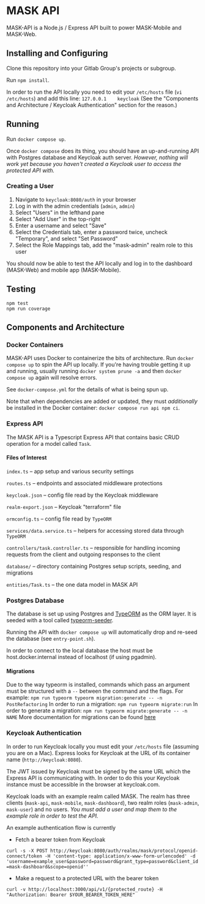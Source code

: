 # MASK API

MASK-API is a Node.js / Express API built to power MASK-Mobile and MASK-Web.

## Installing and Configuring

Clone this repository into your Gitlab Group's projects or subgroup.

Run `npm install`.

In order to run the API locally you need to edit your `/etc/hosts` file (`vi /etc/hosts`) and add this line:
  `127.0.0.1	keycloak`
(See the "Components and Architecture / Keycloak Authentication" section for the reason.)

## Running

Run `docker compose up`.

Once `docker compose` does its thing, you should have an up-and-running API with Postgres database and Keycloak auth server. *However, nothing will work yet because you haven't created a Keycloak user to access the protected API with.*

### Creating a User

1. Navigate to `keycloak:8080/auth` in your browser
2. Log in with the admin credentials (`admin`, `admin`)
3. Select "Users" in the lefthand pane
4. Select "Add User" in the top-right
5. Enter a username and select "Save"
6. Select the Credentials tab, enter a password twice, uncheck "Temporary", and select "Set Password"
7. Select the Role Mappings tab, add the "mask-admin" realm role to this user

You should now be able to test the API locally and log in to the dashboard (MASK-Web) and mobile app (MASK-Mobile).

## Testing

```
npm test
npm run coverage
```

## Components and Architecture

### Docker Containers

MASK-API uses Docker to containerize the bits of architecture. Run `docker compose up` to spin the API up locally. If you're having trouble getting it up and running, usually running `docker system prune -a` and then `docker compose up` again will resolve errors.

See `docker-compose.yml` for the details of what is being spun up.

Note that when dependencies are added or updated, they must _additionally_ be installed in the Docker container: `docker compose run api npm ci`.

### Express API

The MASK API is a Typescript Express API that contains basic CRUD operation for a model called `Task`.

#### Files of Interest

`index.ts` – app setup and various security settings

`routes.ts` – endpoints and associated middleware protections

`keycloak.json` – config file read by the Keycloak middleware

`realm-export.json` – Keycloak "terraform" file

`ormconfig.ts` – config file read by `TypeORM`

`services/data.service.ts` – helpers for accessing stored data through `TypeORM`

`controllers/task.controller.ts` – responsible for handling incoming requests from the client and outgoing responses to the client

`database/` – directory containing Postgres setup scripts, seeding, and migrations

`entities/Task.ts` – the one data model in MASK API

### Postgres Database

The database is set up using Postgres and [TypeORM](https://typeorm.io/#/) as the ORM layer. It is seeded with a tool called [typeorm-seeder](https://github.com/w3tecch/typeorm-seeding). 

Running the API with `docker compose up` will automatically drop and re-seed the database (see `entry-point.sh`).

In order to connect to the local database the host must be host.docker.internal instead of localhost (if using pgadmin).

#### Migrations

Due to the way typeorm is installed, commands which pass an argument must be structured with a `--` between the command and the flags. For example:
`npm run typeorm typeorm migration:generate -- -n PostRefactoring`
In order to run a migration: `npm run typeorm migrate:run`
In order to generate a migration: `npm run typeorm migrate:generate -- -n NAME`
More documentation for migrations can be found [here](https://github.com/typeorm/typeorm/blob/master/docs/migrations.md)

### Keycloak Authentication

In order to run Keycloak locally you must edit your `/etc/hosts` file (assuming you are on a Mac). Express looks for Keycloak at the URL of its container name (`http://keycloak:8080`).

The JWT issued by Keycloak must be signed by the same URL which the Express API is communicating with. In order to do this your Keycloak instance must be accessible in the browser at keycloak.com.

Keycloak loads with an example realm called MASK. The realm has three clients (`mask-api`, `mask-mobile`, `mask-dashboard`), two realm roles (`mask-admin`, `mask-user`) and no users. *You must add a user and map them to the example role in order to test the API.*

An example authentication flow is currently
- Fetch a bearer token from Keycloak

 ```curl -s -X POST http://keycloak:8080/auth/realms/mask/protocol/openid-connect/token -H 'content-type: application/x-www-form-urlencoded' -d 'username=example_user&password=password&grant_type=password&client_id=mask-dashboard&scope=openid''```

- Make a request to a protected URL with the bearer token

`curl -v http://localhost:3000/api/v1/{protected_route} -H "Authorization: Bearer $YOUR_BEARER_TOKEN_HERE"`
